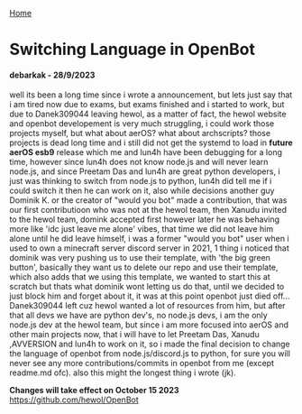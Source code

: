 <i class="fa-solid fa-house"></i> [Home](./)
# Switching Language in OpenBot
#### debarkak - 28/9/2023

well its been a long time since i wrote a announcement, but lets just say that i am tired now due to exams, but exams finished and i started to work, but due to Danek309044 leaving hewol, as a matter of fact, the hewol website and openbot developement is very much struggling, i could work those projects myself, but what about aerOS? what about archscripts? those projects is dead long time and i still did not get the systemd to load in **future aerOS esb9** release which me and lun4h have been debugging for a long time, however since lun4h does not know node.js and will never learn node.js, and since Preetam Das and lun4h are great python developers, i just was thinking to switch from node.js to python, lun4h did tell me if i could switch it then he can work on it, also while decisions another guy Dominik K. or the creator of "would you bot" made a contribution, that was our first contributioon who was not at the hewol team, then Xanudu invited to the hewol team, domink accepted first however later he was behaving more like 'idc just leave me alone' vibes, that time we did not leave him alone until he did leave himself, i was a former "would you bot" user when i used to own a minecraft server discord server in 2021, 1 thing i noticed that dominik was very pushing us to use their template, with 'the big green button', basically they want us to delete our repo and use their template, which also adds that we using this template, we wanted to start this at scratch but thats what dominik wont letting us do that, until we decided to just block him and forget about it, it was at this point openbot just died off... Danek309044 left cuz hewol wanted a lot of resources from him, but after that all devs we have are python dev's, no node.js devs, i am the only node.js dev at the hewol team, but since i am more focused into aerOS and other main projects now, that i will have to let Preetam Das, Xanudu ,AVVERSION and lun4h to work on it, so i made the final decision to change the language of openbot from node.js/discord.js to python, for sure you will never see any more contributions/commits in openbot from me (except readme.md ofc). also this might the longest thing i wrote (jk).

  **Changes will take effect on October 15 2023** https://github.com/hewol/OpenBot